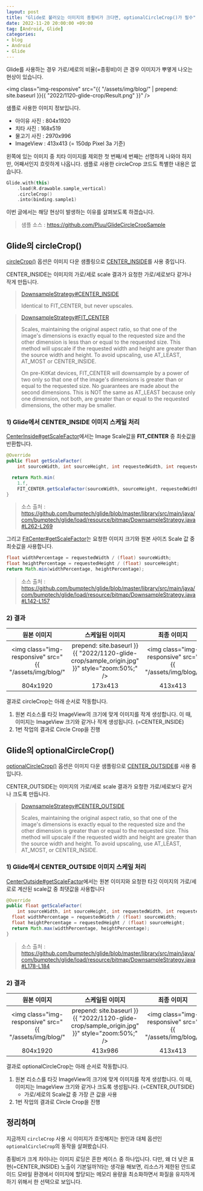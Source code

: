 ```yaml
---
layout: post
title: "Glide로 불러오는 이미지의 종횡비가 크다면, optionalCircleCrop()가 필수"
date: 2022-11-20 20:00:00 +09:00
tag: [Android, Glide]
categories:
- blog
- Android
- Glide
---
```


Glide를 사용하는 경우 가로/세로의 비율(=종횡비)이 큰 경우 이미지가 뿌옇게 나오는 현상이 있습니다.

<!--more-->

<img class="img-responsive" src="{{ "/assets/img/blog/" | prepend: site.baseurl }}{{ "2022/1120-glide-crop/Result.png" }}" />

샘플로 사용한 이미지 정보입니다.

- 아이유 사진 : 804x1920
- 치타 사진 : 168x519
- 물고기 사진 : 2970x996
- ImageView : 413x413 (= 150dp Pixel 3a 기준)

왼쪽에 있는 이미지 중 치타 이미지를 제외한 첫 번째/세 번째는 선명하게 나와야 하지만, 어째서인지 흐릿하게 나옵니다. 샘플로 사용한 circleCrop 코드도 특별한 내용은 없습니다.

```kotlin
Glide.with(this)
    .load(R.drawable.sample_vertical)
    .circleCrop()
    .into(binding.sample1)
```

이번 글에서는 해당 현상이 발생하는 이유를 살펴보도록 하겠습니다.

> 샘플 소스 : https://github.com/Pluu/GlideCircleCropSample

## Glide의 circleCrop()

[circleCrop()](https://github.com/bumptech/glide/blob/master/library/src/main/java/com/bumptech/glide/request/BaseRequestOptions.java#L806-L819) 옵션은 이미지 다운 샘플링으로 [CENTER_INSIDE](https://github.com/bumptech/glide/blob/master/library/src/main/java/com/bumptech/glide/load/resource/bitmap/DownsampleStrategy.java#L66-L67)를 사용 중입니다. 

CENTER_INSIDE는 이미지의 가로/세로 scale 결과가 요청한 가로/세로보다 같거나 작게 만듭니다.

> [DownsampleStrategy#CENTER_INSIDE](https://bumptech.github.io/glide/javadocs/470/com/bumptech/glide/load/resource/bitmap/DownsampleStrategy.html#CENTER_INSIDE)
>
> Identical to FIT_CENTER, but never upscales.

> [DownsampleStrategy#FIT_CENTER](https://bumptech.github.io/glide/javadocs/4120/com/bumptech/glide/load/resource/bitmap/DownsampleStrategy.html#FIT_CENTER)
>
> Scales, maintaining the original aspect ratio, so that one of the image's dimensions is exactly equal to the requested size and the other dimension is less than or equal to the requested size.
> This method will upscale if the requested width and height are greater than the source width and height. To avoid upscaling, use AT_LEAST, AT_MOST or CENTER_INSIDE.
>
> On pre-KitKat devices, FIT_CENTER will downsample by a power of two only so that one of the image's dimensions is greater than or equal to the requested size. No guarantees are made about the second dimensions. This is NOT the same as AT_LEAST because only one dimension, not both, are greater than or equal to the requested dimensions, the other may be smaller.

### 1) Glide에서 CENTER_INSIDE 이미지 스케일 처리

[CenterInside#getScaleFactor](https://github.com/bumptech/glide/blob/master/library/src/main/java/com/bumptech/glide/load/resource/bitmap/DownsampleStrategy.java#L262-L269)에서는 Image Scale값을 **FIT_CENTER** 중 최솟값을 반환합니다.

```java
@Override
public float getScaleFactor(
    int sourceWidth, int sourceHeight, int requestedWidth, int requestedHeight) {

  return Math.min(
    1.f,
    FIT_CENTER.getScaleFactor(sourceWidth, sourceHeight, requestedWidth, requestedHeight));
}
```

> 소스 출처 : https://github.com/bumptech/glide/blob/master/library/src/main/java/com/bumptech/glide/load/resource/bitmap/DownsampleStrategy.java#L262-L269

그리고 [FitCenter#getScaleFactor](https://github.com/bumptech/glide/blob/master/library/src/main/java/com/bumptech/glide/load/resource/bitmap/DownsampleStrategy.java#L142-L157)는 요청한 이미지 크기와 원본 사이즈 Scale 값 중 최솟값을 사용합니다.

```java
float widthPercentage = requestedWidth / (float) sourceWidth;
float heightPercentage = requestedHeight / (float) sourceHeight;
return Math.min(widthPercentage, heightPercentage);
```

> 소스 출처 : https://github.com/bumptech/glide/blob/master/library/src/main/java/com/bumptech/glide/load/resource/bitmap/DownsampleStrategy.java#L142-L157

### 2) 결과

|                         원본 이미지                          |                       스케일된 이미지                        |                         최종 이미지                          |
| :----------------------------------------------------------: | :----------------------------------------------------------: | :----------------------------------------------------------: |
| <img class="img-responsive" src="{{ "/assets/img/blog/" | prepend: site.baseurl }}{{ "2022/1120-glide-crop/sample_origin.jpg" }}" style="zoom:50%;" /> | <img class="img-responsive" src="{{ "/assets/img/blog/" | prepend: site.baseurl }}{{ "2022/1120-glide-crop/CENTER_INSIDE_Scale.png" }}" /> | <img class="img-responsive" src="{{ "/assets/img/blog/" | prepend: site.baseurl }}{{ "2022/1120-glide-crop/CENTER_INSIDE_Final.png" }}" /> |
|                           804x1920                           |                           173x413                            |                           413x413                            |

결과로 circleCrop는 아래 순서로 작동합니다.

1. 원본 리소스를 타깃 ImageView의 크기에 맞게 이미지를 작게 생성합니다. 이 때, 이미지는 ImageView 크기와 같거나 작게 생성됩니다. (=CENTER_INSIDE)
1. 1번 작업의 결과로 Circle Crop을 진행

## Glide의 optionalCircleCrop()

[optionalCircleCrop()](https://github.com/bumptech/glide/blob/master/library/src/main/java/com/bumptech/glide/request/BaseRequestOptions.java#L792-L804) 옵션은 이미지 다운 샘플링으로 [CENTER_OUTSIDE](https://github.com/bumptech/glide/blob/master/library/src/main/java/com/bumptech/glide/load/resource/bitmap/DownsampleStrategy.java#L69-L81)를 사용 중 입니다. 

CENTER_OUTSIDE는 이미지의 가로/세로 scale 결과가 요청한 가로/세로보다 같거나 크도록 만듭니다.

>[DownsampleStrategy#CENTER_OUTSIDE](https://bumptech.github.io/glide/javadocs/4120/com/bumptech/glide/load/resource/bitmap/DownsampleStrategy.html#CENTER_OUTSIDE)
>
>Scales, maintaining the original aspect ratio, so that one of the image's dimensions is exactly equal to the requested size and the other dimension is greater than or equal to the requested size.
>This method will upscale if the requested width and height are greater than the source width and height. To avoid upscaling, use AT_LEAST, AT_MOST, or CENTER_INSIDE.

### 1) Glide에서 CENTER_OUTSIDE 이미지 스케일 처리

[CenterOutside#getScaleFactor](https://github.com/bumptech/glide/blob/master/library/src/main/java/com/bumptech/glide/load/resource/bitmap/DownsampleStrategy.java#L178-L184)에서는 원본 이미지와 요청한 타깃 이미지의 가로/세로로 계산된 scale값 중 최댓값을 사용합니다

```java
@Override
public float getScaleFactor(
    int sourceWidth, int sourceHeight, int requestedWidth, int requestedHeight) {
  float widthPercentage = requestedWidth / (float) sourceWidth;
  float heightPercentage = requestedHeight / (float) sourceHeight;
  return Math.max(widthPercentage, heightPercentage);
}
```

> 소스 출처 : https://github.com/bumptech/glide/blob/master/library/src/main/java/com/bumptech/glide/load/resource/bitmap/DownsampleStrategy.java#L178-L184

### 2) 결과

|                         원본 이미지                          |                       스케일된 이미지                        |                         최종 이미지                          |
| :----------------------------------------------------------: | :----------------------------------------------------------: | :----------------------------------------------------------: |
| <img class="img-responsive" src="{{ "/assets/img/blog/" | prepend: site.baseurl }}{{ "2022/1120-glide-crop/sample_origin.jpg" }}" style="zoom:50%;" /> | <img class="img-responsive" src="{{ "/assets/img/blog/" | prepend: site.baseurl }}{{ "2022/1120-glide-crop/CENTER_OUTSIDE_Scale.png" }}" /> | <img class="img-responsive" src="{{ "/assets/img/blog/" | prepend: site.baseurl }}{{ "2022/1120-glide-crop/CENTER_OUTSIDE_Final.png" }}" /> |
|                           804x1920                           |                           413x986                            |                           413x413                            |

결과로 optionalCircleCrop는 아래 순서로 작동합니다.

1. 원본 리소스를 타깃 ImageView의 크기에 맞게 이미지를 작게 생성합니다. 이 때, 이미지는 ImageView 크기와 같거나 크도록 생성됩니다. (=CENTER_OUTSIDE)
   - 가로/세로의 Scale값 중 가장 큰 값을 사용
2. 1번 작업의 결과로 Circle Crop을 진행

## 정리하며

지금까지 `circleCrop` 사용 시 이미지가 흐릿해지는 원인과 대체 옵션인 `optionalCircleCrop`의 동작을 살펴봤습니다.

종횡비가 크게 차이나는 이미지 로딩은 흔한 케이스 중 하나입니다. 다만, 왜 더 낮은 표현(=CENTER_INSIDE) 노출이 기본일까?라는 생각을 해보면, 리소스가 제한된 안드로이드 모바일 환경에서 이미지에 할당되는 메모리 용량을 최소화하면서 화질을 유지하게 하기 위해서 한 선택으로 보입니다.
